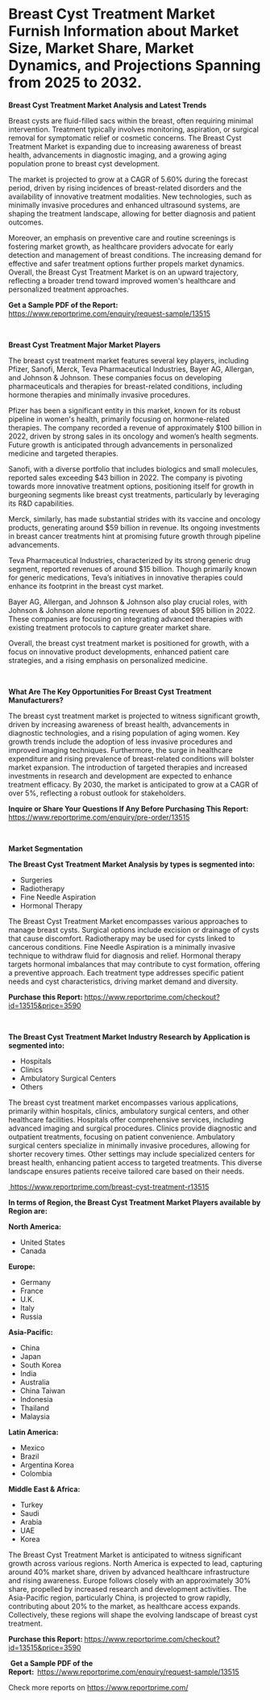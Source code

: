 <p><h1>Breast Cyst Treatment Market Furnish Information about Market Size, Market Share, Market Dynamics, and Projections Spanning from 2025 to 2032.</h1></p><p><strong>Breast Cyst Treatment Market Analysis and Latest Trends</strong></p>
<p><p>Breast cysts are fluid-filled sacs within the breast, often requiring minimal intervention. Treatment typically involves monitoring, aspiration, or surgical removal for symptomatic relief or cosmetic concerns. The Breast Cyst Treatment Market is expanding due to increasing awareness of breast health, advancements in diagnostic imaging, and a growing aging population prone to breast cyst development. </p><p>The market is projected to grow at a CAGR of 5.60% during the forecast period, driven by rising incidences of breast-related disorders and the availability of innovative treatment modalities. New technologies, such as minimally invasive procedures and enhanced ultrasound systems, are shaping the treatment landscape, allowing for better diagnosis and patient outcomes. </p><p>Moreover, an emphasis on preventive care and routine screenings is fostering market growth, as healthcare providers advocate for early detection and management of breast conditions. The increasing demand for effective and safer treatment options further propels market dynamics. Overall, the Breast Cyst Treatment Market is on an upward trajectory, reflecting a broader trend toward improved women's healthcare and personalized treatment approaches.</p></p>
<p><strong>Get a Sample PDF of the Report:&nbsp;</strong> <a href="https://www.reportprime.com/enquiry/request-sample/13515?utm_campaign=3138&utm_medium=2&utm_source=Github&utm_content=ia&utm_term=20032025&utm_id=breast-cyst-treatment">https://www.reportprime.com/enquiry/request-sample/13515</a></p>
<p>&nbsp;</p>
<p><strong>Breast Cyst Treatment Major Market Players</strong></p>
<p><p>The breast cyst treatment market features several key players, including Pfizer, Sanofi, Merck, Teva Pharmaceutical Industries, Bayer AG, Allergan, and Johnson & Johnson. These companies focus on developing pharmaceuticals and therapies for breast-related conditions, including hormone therapies and minimally invasive procedures.</p><p>Pfizer has been a significant entity in this market, known for its robust pipeline in women's health, primarily focusing on hormone-related therapies. The company recorded a revenue of approximately $100 billion in 2022, driven by strong sales in its oncology and women’s health segments. Future growth is anticipated through advancements in personalized medicine and targeted therapies.</p><p>Sanofi, with a diverse portfolio that includes biologics and small molecules, reported sales exceeding $43 billion in 2022. The company is pivoting towards more innovative treatment options, positioning itself for growth in burgeoning segments like breast cyst treatments, particularly by leveraging its R&D capabilities.</p><p>Merck, similarly, has made substantial strides with its vaccine and oncology products, generating around $59 billion in revenue. Its ongoing investments in breast cancer treatments hint at promising future growth through pipeline advancements.</p><p>Teva Pharmaceutical Industries, characterized by its strong generic drug segment, reported revenues of around $15 billion. Though primarily known for generic medications, Teva’s initiatives in innovative therapies could enhance its footprint in the breast cyst market.</p><p>Bayer AG, Allergan, and Johnson & Johnson also play crucial roles, with Johnson & Johnson alone reporting revenues of about $95 billion in 2022. These companies are focusing on integrating advanced therapies with existing treatment protocols to capture greater market share. </p><p>Overall, the breast cyst treatment market is positioned for growth, with a focus on innovative product developments, enhanced patient care strategies, and a rising emphasis on personalized medicine.</p></p>
<p>&nbsp;</p>
<p><strong>What Are The Key Opportunities For Breast Cyst Treatment Manufacturers?</strong></p>
<p><p>The breast cyst treatment market is projected to witness significant growth, driven by increasing awareness of breast health, advancements in diagnostic technologies, and a rising population of aging women. Key growth trends include the adoption of less invasive procedures and improved imaging techniques. Furthermore, the surge in healthcare expenditure and rising prevalence of breast-related conditions will bolster market expansion. The introduction of targeted therapies and increased investments in research and development are expected to enhance treatment efficacy. By 2030, the market is anticipated to grow at a CAGR of over 5%, reflecting a robust outlook for stakeholders.</p></p>
<p><strong>Inquire or Share Your Questions If Any Before Purchasing This Report:</strong> <a href="https://www.reportprime.com/enquiry/pre-order/13515?utm_campaign=3138&utm_medium=2&utm_source=Github&utm_content=ia&utm_term=20032025&utm_id=breast-cyst-treatment">https://www.reportprime.com/enquiry/pre-order/13515</a></p>
<p>&nbsp;</p>
<p><strong>Market Segmentation</strong></p>
<p><strong>The Breast Cyst Treatment Market Analysis by types is segmented into:</strong></p>
<p><ul><li>Surgeries</li><li>Radiotherapy</li><li>Fine Needle Aspiration</li><li>Hormonal Therapy</li></ul></p>
<p><p>The Breast Cyst Treatment Market encompasses various approaches to manage breast cysts. Surgical options include excision or drainage of cysts that cause discomfort. Radiotherapy may be used for cysts linked to cancerous conditions. Fine Needle Aspiration is a minimally invasive technique to withdraw fluid for diagnosis and relief. Hormonal therapy targets hormonal imbalances that may contribute to cyst formation, offering a preventive approach. Each treatment type addresses specific patient needs and cyst characteristics, driving market demand and diversity.</p></p>
<p><strong>Purchase this Report:&nbsp;</strong><a href="https://www.reportprime.com/checkout?id=13515&price=3590&utm_campaign=3138&utm_medium=2&utm_source=Github&utm_content=ia&utm_term=20032025&utm_id=breast-cyst-treatment">https://www.reportprime.com/checkout?id=13515&price=3590</a></p>
<p>&nbsp;</p>
<p><strong>The Breast Cyst Treatment Market Industry Research by Application is segmented into:</strong></p>
<p><ul><li>Hospitals</li><li>Clinics</li><li>Ambulatory Surgical Centers</li><li>Others</li></ul></p>
<p><p>The breast cyst treatment market encompasses various applications, primarily within hospitals, clinics, ambulatory surgical centers, and other healthcare facilities. Hospitals offer comprehensive services, including advanced imaging and surgical procedures. Clinics provide diagnostic and outpatient treatments, focusing on patient convenience. Ambulatory surgical centers specialize in minimally invasive procedures, allowing for shorter recovery times. Other settings may include specialized centers for breast health, enhancing patient access to targeted treatments. This diverse landscape ensures patients receive tailored care based on their needs.</p></p>
<p><a href="https://www.reportprime.com/breast-cyst-treatment-r13515?utm_campaign=3138&utm_medium=2&utm_source=Github&utm_content=ia&utm_term=20032025&utm_id=breast-cyst-treatment">&nbsp;https://www.reportprime.com/breast-cyst-treatment-r13515</a></p>
<p><strong>In terms of Region, the Breast Cyst Treatment Market Players available by Region are:</strong></p>
<p>
    <p> <strong> North America: </strong>
        <ul>
            <li>United States</li>
            <li>Canada</li>
        </ul>
        </p> 
    <p> <strong> Europe: </strong>
        <ul>
            <li>Germany</li>
            <li>France</li>
            <li>U.K.</li>
            <li>Italy</li>
            <li>Russia</li>
        </ul>
        </p> 
    <p> <strong> Asia-Pacific: </strong>
        <ul>
            <li>China</li>
            <li>Japan</li>
            <li>South Korea</li>
            <li>India</li>
            <li>Australia</li>
            <li>China Taiwan</li>
            <li>Indonesia</li>
            <li>Thailand</li>
            <li>Malaysia</li>
        </ul>
        </p> 
    <p> <strong> Latin America: </strong>
        <ul>
            <li>Mexico</li>
            <li>Brazil</li>
            <li>Argentina Korea</li>
            <li>Colombia</li>
        </ul>
        </p> 
    <p> <strong> Middle East & Africa: </strong>
        <ul>
            <li>Turkey</li>
            <li>Saudi</li>
            <li>Arabia</li>
            <li>UAE</li>
            <li>Korea</li>
        </ul>
    </p>
    </p>
<p><p>The Breast Cyst Treatment Market is anticipated to witness significant growth across various regions. North America is expected to lead, capturing around 40% market share, driven by advanced healthcare infrastructure and rising awareness. Europe follows closely with an approximately 30% share, propelled by increased research and development activities. The Asia-Pacific region, particularly China, is projected to grow rapidly, contributing about 20% to the market, as healthcare access expands. Collectively, these regions will shape the evolving landscape of breast cyst treatment.</p></p>
<p><strong>Purchase this Report: </strong><a href="https://www.reportprime.com/checkout?id=13515&price=3590&utm_campaign=3138&utm_medium=2&utm_source=Github&utm_content=ia&utm_term=20032025&utm_id=breast-cyst-treatment">https://www.reportprime.com/checkout?id=13515&price=3590</a></p>
<p>&nbsp;<strong>Get a Sample PDF of the Report:&nbsp;&nbsp;</strong><a href="https://www.reportprime.com/enquiry/request-sample/13515?utm_campaign=3138&utm_medium=2&utm_source=Github&utm_content=ia&utm_term=20032025&utm_id=breast-cyst-treatment">https://www.reportprime.com/enquiry/request-sample/13515</a></p>
<p><strong></strong></p>
<p>Check more reports on <a href="https://www.reportprime.com/?utm_campaign=3138&utm_medium=2&utm_source=Github&utm_content=ia&utm_term=20032025&utm_id=breast-cyst-treatment">https://www.reportprime.com/</a></p>